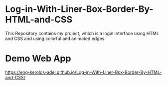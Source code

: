# Log-in-With-Liner-Box-Border-By-HTML-and-CSS
This Repository contains my project, which is a login interface using HTML and CSS and using colorful and animated edges.
# Demo Web App
https://eng-kerolos-adel.github.io/Log-in-With-Liner-Box-Border-By-HTML-and-CSS/
